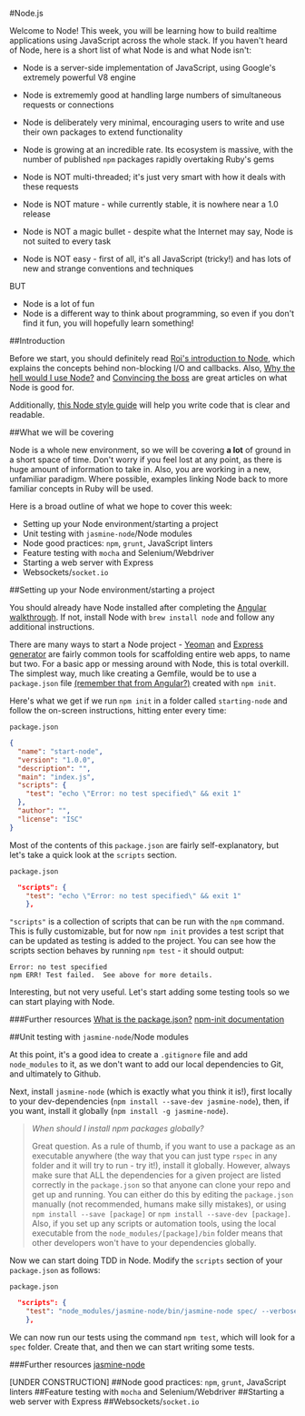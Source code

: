 #Node.js

Welcome to Node! This week, you will be learning how to build realtime applications using JavaScript across the whole stack. If you haven't heard of Node, here is a short list of what Node is and what Node isn't:

* Node is a server-side implementation of JavaScript, using Google's extremely powerful V8 engine  
* Node is extrememly good at handling large numbers of simultaneous requests or connections  
* Node is deliberately very minimal, encouraging users to write and use their own packages to extend functionality  
* Node is growing at an incredible rate. Its ecosystem is massive, with the number of published `npm` packages rapidly overtaking Ruby's gems  

* Node is NOT multi-threaded; it's just very smart with how it deals with these requests  
* Node is NOT mature - while currently stable, it is nowhere near a 1.0 release  
* Node is NOT a magic bullet - despite what the Internet may say, Node is not suited to every task  
* Node is NOT easy - first of all, it's all JavaScript (tricky!) and has lots of new and strange conventions and techniques  

BUT

* Node is a lot of fun  
* Node is a different way to think about programming, so even if you don't find it fun, you will hopefully learn something!  

##Introduction

Before we start, you should definitely read [Roi's introduction to Node](https://github.com/makersacademy/course/blob/master/pills/node.md), which explains the concepts behind non-blocking I/O and callbacks. Also, [Why the hell would I use Node?](http://www.toptal.com/nodejs/why-the-hell-would-i-use-node-js) and [Convincing the boss](http://nodeguide.com/convincing_the_boss.html) are great articles on what Node is good for. 

Additionally, [this Node style guide](https://github.com/felixge/node-style-guide) will help you write code that is clear and readable. 

##What we will be covering

Node is a whole new environment, so we will be covering __a lot__ of ground in a short space of time. Don't worry if you feel lost at any point, as there is huge amount of information to take in. Also, you are working in a new, unfamiliar paradigm. Where possible, examples linking Node back to more familiar concepts in Ruby will be used.

Here is a broad outline of what we hope to cover this week:

* Setting up your Node environment/starting a project
* Unit testing with `jasmine-node`/Node modules
* Node good practices: `npm`, `grunt`, JavaScript linters
* Feature testing with `mocha` and Selenium/Webdriver
* Starting a web server with Express
* Websockets/`socket.io`

##Setting up your Node environment/starting a project

You should already have Node installed after completing the [Angular walkthrough](https://github.com/makersacademy/Walkthroughs/blob/master/angularjs.md). If not, install Node with `brew install node` and follow any additional instructions. 

There are many ways to start a Node project - [Yeoman](http://yeoman.io/) and [Express generator](http://expressjs.com/starter/generator.html) are fairly common tools for scaffolding entire web apps, to name but two. For a basic app or messing around with Node, this is total overkill. The simplest way, much like creating a Gemfile, would be to use a `package.json` file [(remember that from Angular?)](https://github.com/makersacademy/Walkthroughs/blob/master/angularjs.md#setting-up-our-test-environment) created with `npm init`.

Here's what we get if we run `npm init` in a folder called `starting-node` and follow the on-screen instructions, hitting enter every time:  

`package.json`  
```json
{
  "name": "start-node",
  "version": "1.0.0",
  "description": "",
  "main": "index.js",
  "scripts": {
    "test": "echo \"Error: no test specified\" && exit 1"
  },
  "author": "",
  "license": "ISC"
}
```

Most of the contents of this `package.json` are fairly self-explanatory, but let's take a quick look at the `scripts` section.

`package.json`  
```json
  "scripts": {
    "test": "echo \"Error: no test specified\" && exit 1"
    },
```

`"scripts"` is a collection of scripts that can be run with the `npm` command. This is fully customizable, but for now `npm init` provides a test script that can be updated as testing is added to the project. You can see how the scripts section behaves by running `npm test` - it should output: 

```shell
Error: no test specified
npm ERR! Test failed.  See above for more details.
```

Interesting, but not very useful. Let's start adding some testing tools so we can start playing with Node.

###Further resources
[What is the package.json?](https://docs.nodejitsu.com/articles/getting-started/npm/what-is-the-file-package-json)
[npm-init documentation](https://www.npmjs.org/doc/cli/npm-init.html)

##Unit testing with `jasmine-node`/Node modules

At this point, it's a good idea to create a `.gitignore` file and add `node_modules` to it, as we don't want to add our local dependencies to Git, and ultimately to Github.

Next, install `jasmine-node` (which is exactly what you think it is!), first locally to your dev-dependencies (`npm install --save-dev jasmine-node`), then, if you want, install it globally (`npm install -g jasmine-node`).

> _When should I install npm packages globally?_
> 
> Great question. As a rule of thumb, if you want to use a package as an executable anywhere (the way that you can just type `rspec` in any folder and it will try to run - try it!), install it globally. However, always make sure that ALL the dependencies for a given project are listed correctly in the `package.json` so that anyone can clone your repo and get up and running. You can either do this by editing the `package.json` manually (not recommended, humans make silly mistakes), or using `npm install --save [package]` or `npm install --save-dev [package]`. Also, if you set up any scripts or automation tools, using the local executable from the `node_modules/[package]/bin` folder means that other developers won't have to your dependencies globally.

Now we can start doing TDD in Node. Modify the `scripts` section of your `package.json` as follows:

`package.json`  
```json
  "scripts": {
    "test": "node_modules/jasmine-node/bin/jasmine-node spec/ --verbose"
    },
```

We can now run our tests using the command `npm test`, which will look for a `spec` folder. Create that, and then we can start writing some tests.

###Further resources
[jasmine-node](https://github.com/mhevery/jasmine-node)






[UNDER CONSTRUCTION]
##Node good practices: `npm`, `grunt`, JavaScript linters
##Feature testing with `mocha` and Selenium/Webdriver
##Starting a web server with Express
##Websockets/`socket.io`
